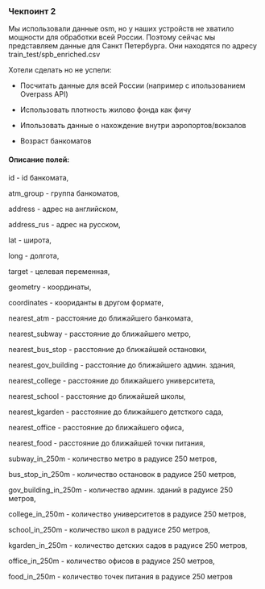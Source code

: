 ### Чекпоинт 2

Мы использовали данные osm, но у наших устройств не хватило мощности для обработки всей России. Поэтому сейчас мы представляем данные для Санкт Петербурга. Они находятся по адресу train_test/spb_enriched.csv

Хотели сделать но не успели:

* Посчитать данные для всей России (например с ипользованием  Overpass API)

* Использовать плотность жилово фонда как фичу

* Ипользовать данные о нахождение внутри 
аэропортов/вокзалов

* Возраст банкоматов


#### Описание полей:
id - id банкомата,

atm_group - группа банкоматов,

address - адрес на английском,

address_rus - адрес на русском,

lat - широта,

long - долгота,

target - целевая переменная,

geometry - координаты,

coordinates - коориданты в другом формате,

nearest_atm - расстояние до ближайшего 
банкомата,

nearest_subway - расстояние до ближайшего 
метро,

nearest_bus_stop - расстояние до ближайшей 
остановки,

nearest_gov_building - расстояние до ближайшего админ. здания,

nearest_college  - расстояние до ближайшего университета,

nearest_school - расстояние до ближайшей школы,

nearest_kgarden - расстояние до ближайшего детсткого сада,

nearest_office - расстояние до ближайшего офиса,

nearest_food - расстояние до ближайшей точки питания,

subway_in_250m - количество метро в радуисе 250 метров,

bus_stop_in_250m - количество остановок в радуисе 250 метров,

gov_building_in_250m - количество админ. зданий в радуисе 250 метров,

college_in_250m - количество университетов в радуисе 250 метров,

school_in_250m - количество школ в радуисе 250 метров,

kgarden_in_250m - количество детских садов в радуисе 250 метров,

office_in_250m - количество офисов в радуисе 250 метров,

food_in_250m - количество точек питания в радуисе 250 метров
